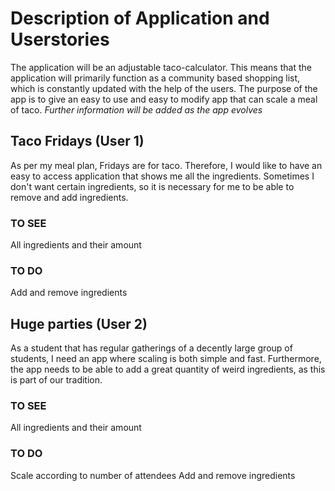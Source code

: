 # Description of Application and Userstories
The application will be an adjustable taco-calculator. This means that the application will primarily function as a community based shopping list, which is constantly updated with the help of the users. The purpose of the app is to give an easy to use and easy to modify app that can scale a meal of taco.
*Further information will be added as the app evolves*

## Taco Fridays (User 1)
As per my meal plan, Fridays are for taco. Therefore, I would like to have an easy to access application that shows me all the ingredients. Sometimes I don't want certain ingredients, so it is necessary for me to be able to remove and add ingredients.

### TO SEE
All ingredients and their amount
### TO DO
Add and remove ingredients

## Huge parties (User 2)
As a student that has regular gatherings of a decently large group of students, I need an app where scaling is both simple and fast. Furthermore, the app needs to be able to add a great quantity of weird ingredients, as this is part of our tradition.

### TO SEE
All ingredients and their amount
### TO DO
Scale according to number of attendees
Add and remove ingredients